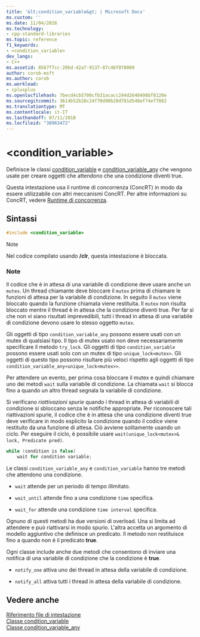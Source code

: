 ```yaml
---
title: '&lt;condition_variable&gt; | Microsoft Docs'
ms.custom: ''
ms.date: 11/04/2016
ms.technology:
- cpp-standard-libraries
ms.topic: reference
f1_keywords:
- <condition_variable>
dev_langs:
- C++
ms.assetid: 8567f7cc-20bd-42a7-9137-87c46f878009
author: corob-msft
ms.author: corob
ms.workload:
- cplusplus
ms.openlocfilehash: 7becd4cb5700cfb31acacc244d2640498bf8120e
ms.sourcegitcommit: 3614b52b28c24f70d90b20d781d548ef74ef7082
ms.translationtype: MT
ms.contentlocale: it-IT
ms.lasthandoff: 07/11/2018
ms.locfileid: "38963472"
---
```

# <a name="ltconditionvariablegt"></a>&lt;condition_variable&gt;

Definisce le classi [condition_variable](../standard-library/condition-variable-class.md) e [condition_variable_any](../standard-library/condition-variable-any-class.md) che vengono usate per creare oggetti che attendono che una condizione diventi true.

Questa intestazione usa il runtime di concorrenza (ConcRT) in modo da essere utilizzabile con altri meccanismi ConcRT. Per altre informazioni su ConcRT, vedere [Runtime di concorrenza](../parallel/concrt/concurrency-runtime.md).

## <a name="syntax"></a>Sintassi

```cpp
#include <condition_variable>
```

> [!NOTE]
> Nel codice compilato usando **/clr**, questa intestazione è bloccata.

### <a name="remarks"></a>Note

Il codice che è in attesa di una variabile di condizione deve usare anche un `mutex`. Un thread chiamante deve bloccare il `mutex` prima di chiamare le funzioni di attesa per la variabile di condizione. In seguito il `mutex` viene bloccato quando la funzione chiamata viene restituita. Il `mutex` non risulta bloccato mentre il thread è in attesa che la condizione diventi true. Per far sì che non vi siano risultati imprevedibili, tutti i thread in attesa di una variabile di condizione devono usare lo stesso oggetto `mutex`.

Gli oggetti di tipo `condition_variable_any` possono essere usati con un mutex di qualsiasi tipo. Il tipo di mutex usato non deve necessariamente specificare il metodo `try_lock`. Gli oggetti di tipo `condition_variable` possono essere usati solo con un mutex di tipo `unique_lock<mutex>`. Gli oggetti di questo tipo possono risultare più veloci rispetto agli oggetti di tipo `condition_variable_any<unique_lock<mutex>>`.

Per attendere un evento, per prima cosa bloccare il mutex e quindi chiamare uno dei metodi `wait` sulla variabile di condizione. La chiamata `wait` si blocca fino a quando un altro thread segnala la variabile di condizione.

Si verificano *riattivazioni spurie* quando i thread in attesa di variabili di condizione si sbloccano senza le notifiche appropriate. Per riconoscere tali riattivazioni spurie, il codice che è in attesa che una condizione diventi true deve verificare in modo esplicito la condizione quando il codice viene restituito da una funzione di attesa. Ciò avviene solitamente usando un ciclo. Per eseguire il ciclo, è possibile usare `wait(unique_lock<mutex>& lock, Predicate pred)`.

```cpp
while (condition is false)
    wait for condition variable;
```

Le classi `condition_variable_any` e `condition_variable` hanno tre metodi che attendono una condizione.

- `wait` attende per un periodo di tempo illimitato.

- `wait_until` attende fino a una condizione `time` specifica.

- `wait_for` attende una condizione `time interval` specifica.

Ognuno di questi metodi ha due versioni di overload. Una si limita ad attendere e può riattivarsi in modo spurio. L'altra accetta un argomento di modello aggiuntivo che definisce un predicato. Il metodo non restituisce fino a quando non è il predicato **true**.

Ogni classe include anche due metodi che consentono di inviare una notifica di una variabile di condizione che la condizione è **true**.

- `notify_one` attiva uno dei thread in attesa della variabile di condizione.

- `notify_all` attiva tutti i thread in attesa della variabile di condizione.

## <a name="see-also"></a>Vedere anche

[Riferimento file di intestazione](../standard-library/cpp-standard-library-header-files.md)<br/>
[Classe condition_variable](../standard-library/condition-variable-class.md)<br/>
[Classe condition_variable_any](../standard-library/condition-variable-any-class.md)<br/>
